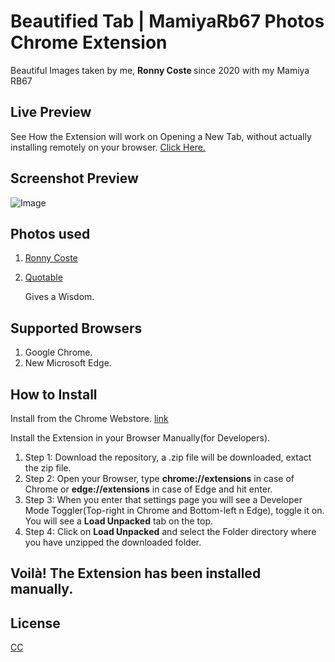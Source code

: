 # Beautified Tab | MamiyaRb67 Photos Chrome Extension
Beautiful Images taken by me, <strong>Ronny Coste </strong> since 2020 with my Mamiya RB67

## Live Preview
See How the Extension will work on Opening a New Tab, without actually installing remotely on your browser. [Click Here.](http://mamiyarb67photos.vercel.app)


## Screenshot Preview
![Image](./images/displayImage.png)

## Photos used
1) [Ronny Coste](https://gallery.ronnycoste.com/)



2) [Quotable](https://api.quotable.io/)

   Gives a Wisdom.
   
## Supported Browsers
   1) Google Chrome.
   2) New Microsoft Edge.
   
## How to Install
Install from the Chrome Webstore. [link](https://chrome.google.com/webstore/detail/new-tab-photography-with/ifokjpcjioaipganojgpkemhhillgenf?hl=en&authuser=0)

Install the Extension in your Browser Manually(for Developers).

1) Step 1: Download the repository, a .zip file will be downloaded, extact the zip file.
2) Step 2: Open your Browser, type <strong>chrome://extensions</strong> in case of Chrome or <strong>edge://extensions</strong> in case of Edge and hit enter.
3) Step 3: When you enter that settings page you will see a Developer Mode Toggler(Top-right in Chrome and Bottom-left n Edge), toggle it on.
   You will see a <strong>Load Unpacked</strong> tab on the top.
4) Step 4: Click on <strong>Load Unpacked</strong> and select the Folder directory where you have unzipped the downloaded folder.

<h2> Voilà! The Extension has been installed manually.</h2>


## License
[CC](https://choosealicense.com/licenses/mit/)
